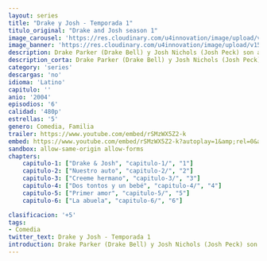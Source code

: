 ```yaml
---
layout: series
title: "Drake y Josh - Temporada 1"
titulo_original: "Drake and Josh season 1"
image_carousel: 'https://res.cloudinary.com/u4innovation/image/upload/v1560809403/drake1-poster-min_tacptf.jpg'
image_banner: 'https://res.cloudinary.com/u4innovation/image/upload/v1560809403/drake-banner-min_o2aero.jpg'
description: Drake Parker (Drake Bell) y Josh Nichols (Josh Peck) son adolescentes que viven en San Diego, California que se vuelven hermanastros cuando la mamá de Drake, Audrey Parker (Nancy Sullivan), y el papá de Josh, Walter Nichols (Jonathan Goldstein), se casan.
description_corta: Drake Parker (Drake Bell) y Josh Nichols (Josh Peck) son adolescentes que viven en San Diego, California que se vuelven hermanastros cuando la mamá de Drake, Audrey Parker (Nancy Sullivan), y el papá de Josh, Walter Nichols (Jonathan Goldstein), se casan....
category: 'series'
descargas: 'no'
idioma: 'Latino'
capitulo: ''
anio: '2004'
episodios: '6'
calidad: '480p'
estrellas: '5'
genero: Comedia, Familia
trailer: https://www.youtube.com/embed/rSMzWX5Z2-k
embed: https://www.youtube.com/embed/rSMzWX5Z2-k?autoplay=1&amp;rel=0&amp;hd=1&border=0&wmode=opaque&enablejsapi=1&modestbranding=1&controls=1&showinfo=0
sandbox: allow-same-origin allow-forms 
chapters:
    capitulo-1: ["Drake & Josh", "capitulo-1/", "1"]
    capitulo-2: ["Nuestro auto", "capitulo-2/", "2"]
    capitulo-3: ["Creeme hermano", "capitulo-3/", "3"]
    capitulo-4: ["Dos tontos y un bebé", "capitulo-4/", "4"]
    capitulo-5: ["Primer amor", "capitulo-5/", "5"]
    capitulo-6: ["La abuela", "capitulo-6/", "6"]

clasificacion: '+5'
tags:
- Comedia
twitter_text: Drake y Josh - Temporada 1
introduction: Drake Parker (Drake Bell) y Josh Nichols (Josh Peck) son adolescentes que viven en San Diego, California que se vuelven hermanastros cuando la mamá de Drake, Audrey Parker (Nancy Sullivan), y el papá de Josh, Walter Nichols (Jonathan Goldstein), se casan....
---
```












